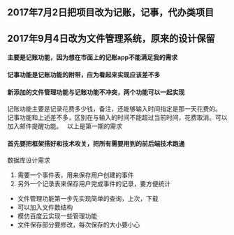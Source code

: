 ## 2017年7月2日把项目改为记账，记事，代办类项目  
## 2017年9月4日改为文件管理系统，原来的设计保留
#### 主要是记账功能，因为想在市面上的记账app不能满足我的需求
#### 记事功能是记账功能的附带，应为看起来实现应该差不多  
#### 新添加的文件管理功能与记账功能不冲突，两个功能可以一起实现
记账功能主要是记录花费多少钱，备注，还能够输入时间指定是那一天花费的。  
记事功能和上述差不多，区别在与输入的时间不能超过当前时间，花费取消。可以加入邮件提醒功能。　
以上是第一期的需求  　
#### 首先要把框架搭好和技术攻关，把所有需要用到的前后端技术跑通


数据库设计需求  
1. 需要一个事件表，用来保存用户创建的事件  
1. 另外一个记录表来保存用户完成事件的记录，要方便统计  

* 文件管理功能第一步先实现简单的查询，上次，下载
* 可以加入文件数结构
* 模仿百度云实现一些管理功能
* 文件保存部分要修改，每次保存的大小要小心
